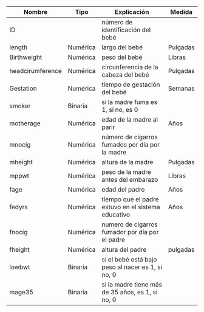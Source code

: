 
| Nombre           | Tipo     | Explicación                                        | Medida   |
|------------------|----------|----------------------------------------------------|----------|
| ID               |          | número de identificación del bebé                  |          |
| length           | Numérica | largo del bebé                                     | Pulgadas |
| Birthweight      | Numérica | peso del bebé                                      | Libras   |
| headcirumference | Numérica | circunferencia de la cabeza del bebé               | Pulgadas |
| Gestation        | Numérica | tiempo de gestación del bebé                       | Semanas  |
| smoker           | Binaria  | si la madre fuma es 1, si no, es 0                 |          |
| motherage        | Numérica | edad de la madre al parir                          | Años     |
| mnocig           | Numérica | número de cigarros fumados por día por la madre    |          |
| mheight          | Numérica | altura de la madre                                 | Pulgadas |
| mppwt            | Numérica | peso de la madre antes del embarazo                | Libras   |
| fage             | Numérica | edad del padre                                     | Años     |
| fedyrs           | Numérica | tiempo que el padre estuvo en el sistema educativo | Años     |
| fnocig           | Numérica | numero de cigarros fumador por día por el padre    |          |
| fheight          | Numérica | altura del padre                                   | pulgadas |
| lowbwt           | Binaria  | si el bebé está bajo peso al nacer es 1, si no, 0  |          |
| mage35           | Binaria  | si la madre tiene más de 35 años, es 1, si no, 0   |          |
